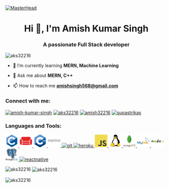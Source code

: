 [![MasterHead](https://www.arkasoftwares.com/blog/wp-content/uploads/2021/01/header_banner-2.jpg)](https://Aks32216.github.io)
<h1 align="center">Hi 👋, I'm Amish Kumar Singh</h1>
<h3 align="center">A passionate Full Stack developer</h3>
<p align="left"> <img src="https://komarev.com/ghpvc/?username=aks32216&label=Profile%20views&color=0e75b6&style=flat" alt="aks32216" /> </p>

- 🌱 I’m currently learning **MERN, Machine Learning**

- 💬 Ask me about **MERN, C++**

- 📫 How to reach me **amishsingh568@gmail.com**

<h3 align="left">Connect with me:</h3>
<p align="left">
<a href="https://linkedin.com/in/amish-kumar-singh" target="blank"><img align="center" src="https://raw.githubusercontent.com/Aks32216/github-profile-readme-generator/master/src/images/icons/Social/linked-in-alt.svg" alt="amish-kumar-singh" height="30" width="40" /></a>
<a href="https://codesandbox.com/aks32216" target="blank"><img align="center" src="https://raw.githubusercontent.com/Aks32216/github-profile-readme-generator/master/src/images/icons/Social/codesandbox.svg" alt="aks32216" height="30" width="40" /></a>
<a href="https://codeforces.com/profile/amish32216" target="blank"><img align="center" src="https://raw.githubusercontent.com/Aks32216/github-profile-readme-generator/master/src/images/icons/Social/codeforces.svg" alt="amish32216" height="30" width="40" /></a>
<a href="https://www.leetcode.com/supastrikas" target="blank"><img align="center" src="https://raw.githubusercontent.com/Aks32216/github-profile-readme-generator/master/src/images/icons/Social/leet-code.svg" alt="supastrikas" height="30" width="40" /></a>
</p>

<h3 align="left">Languages and Tools:</h3>
<p align="left"> <a href="https://www.cprogramming.com/" target="_blank" rel="noreferrer"> <img src="https://raw.githubusercontent.com/devicons/devicon/master/icons/c/c-original.svg" alt="c" width="40" height="40"/> </a> <a href="https://couchdb.apache.org/" target="_blank" rel="noreferrer"> <img src="https://raw.githubusercontent.com/devicons/devicon/0d6c64dbbf311879f7d563bfc3ccf559f9ed111c/icons/couchdb/couchdb-original.svg" alt="couchdb" width="40" height="40"/> </a> <a href="https://www.w3schools.com/cpp/" target="_blank" rel="noreferrer"> <img src="https://raw.githubusercontent.com/devicons/devicon/master/icons/cplusplus/cplusplus-original.svg" alt="cplusplus" width="40" height="40"/> </a> <a href="https://expressjs.com" target="_blank" rel="noreferrer"> <img src="https://raw.githubusercontent.com/devicons/devicon/master/icons/express/express-original-wordmark.svg" alt="express" width="40" height="40"/> </a> <a href="https://git-scm.com/" target="_blank" rel="noreferrer"> <img src="https://www.vectorlogo.zone/logos/git-scm/git-scm-icon.svg" alt="git" width="40" height="40"/> </a> <a href="https://heroku.com" target="_blank" rel="noreferrer"> <img src="https://www.vectorlogo.zone/logos/heroku/heroku-icon.svg" alt="heroku" width="40" height="40"/> </a> <a href="https://developer.mozilla.org/en-US/docs/Web/JavaScript" target="_blank" rel="noreferrer"> <img src="https://raw.githubusercontent.com/devicons/devicon/master/icons/javascript/javascript-original.svg" alt="javascript" width="40" height="40"/> </a> <a href="https://www.linux.org/" target="_blank" rel="noreferrer"> <img src="https://raw.githubusercontent.com/devicons/devicon/master/icons/linux/linux-original.svg" alt="linux" width="40" height="40"/> </a> <a href="https://www.mongodb.com/" target="_blank" rel="noreferrer"> <img src="https://raw.githubusercontent.com/devicons/devicon/master/icons/mongodb/mongodb-original-wordmark.svg" alt="mongodb" width="40" height="40"/> </a> <a href="https://www.mysql.com/" target="_blank" rel="noreferrer"> <img src="https://raw.githubusercontent.com/devicons/devicon/master/icons/mysql/mysql-original-wordmark.svg" alt="mysql" width="40" height="40"/> </a> <a href="https://nodejs.org" target="_blank" rel="noreferrer"> <img src="https://raw.githubusercontent.com/devicons/devicon/master/icons/nodejs/nodejs-original-wordmark.svg" alt="nodejs" width="40" height="40"/> </a> <a href="https://www.postgresql.org" target="_blank" rel="noreferrer"> <img src="https://raw.githubusercontent.com/devicons/devicon/master/icons/postgresql/postgresql-original-wordmark.svg" alt="postgresql" width="40" height="40"/> </a> <a href="https://reactnative.dev/" target="_blank" rel="noreferrer"> <img src="https://reactnative.dev/img/header_logo.svg" alt="reactnative" width="40" height="40"/> </a> </p>

<p><img align="left" src="https://github-readme-stats-sigma-five.vercel.app/api/top-langs?username=aks32216&show_icons=true&locale=en&layout=compact" alt="aks32216" /></p>

<p>&nbsp;<img align="center" src="https://github-readme-stats-sigma-five.vercel.app/api?username=aks32216&show_icons=true&locale=en" alt="aks32216" /></p>

<p><img align="center" src="https://github-readme-streak-stats.herokuapp.com/?user=aks32216&" alt="aks32216" /></p>
